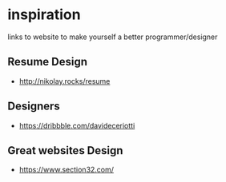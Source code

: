 # inspiration
links to website to make yourself a better programmer/designer

## Resume Design
* http://nikolay.rocks/resume

## Designers

* https://dribbble.com/davideceriotti

## Great websites Design
* https://www.section32.com/
